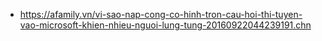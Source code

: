 
- https://afamily.vn/vi-sao-nap-cong-co-hinh-tron-cau-hoi-thi-tuyen-vao-microsoft-khien-nhieu-nguoi-lung-tung-20160922044239191.chn